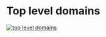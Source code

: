 # Top level domains

[![top level domains](https://ping.germs.dev/hosts.svg)](https://ping.germs.dev/hosts.svg)

